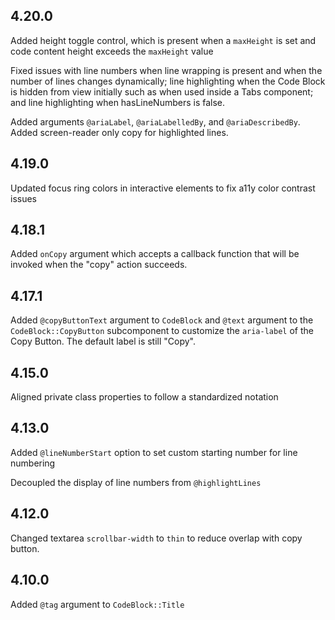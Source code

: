## 4.20.0

Added height toggle control, which is present when a `maxHeight` is set and code content height exceeds the `maxHeight` value

Fixed issues with line numbers when line wrapping is present and when the number of lines changes dynamically; line highlighting when the Code Block is hidden from view initially such as when used inside a Tabs component; and line highlighting when hasLineNumbers is false.

Added arguments `@ariaLabel`, `@ariaLabelledBy`, and `@ariaDescribedBy`. Added screen-reader only copy for highlighted lines.

## 4.19.0

Updated focus ring colors in interactive elements to fix a11y color contrast issues

## 4.18.1

Added `onCopy` argument which accepts a callback function that will be invoked when the "copy" action succeeds.

## 4.17.1

Added `@copyButtonText` argument to `CodeBlock` and `@text` argument to the `CodeBlock::CopyButton` subcomponent to customize the `aria-label` of the Copy Button. The default label is still "Copy".

## 4.15.0

Aligned private class properties to follow a standardized notation

## 4.13.0

Added `@lineNumberStart` option to set custom starting number for line numbering

Decoupled the display of line numbers from `@highlightLines`

## 4.12.0

Changed textarea `scrollbar-width` to `thin` to reduce overlap with copy button.

## 4.10.0

Added `@tag` argument to `CodeBlock::Title`
